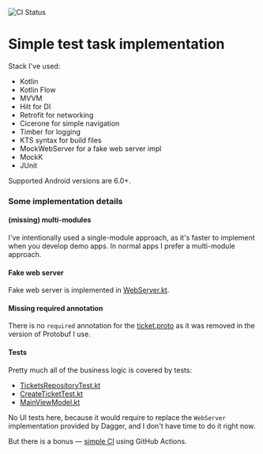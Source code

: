 ![CI Status](https://github.com/RankoR/RidangoTest/actions/workflows/main.yml/badge.svg)

# Simple test task implementation

Stack I've used:

- Kotlin
- Kotlin Flow
- MVVM
- Hilt for DI
- Retrofit for networking
- Cicerone for simple navigation
- Timber for logging
- KTS syntax for build files
- MockWebServer for a fake web server impl
- MockK
- JUnit

Supported Android versions are 6.0+.

### Some implementation details

#### (missing) multi-modules

I've intentionally used a single-module approach, as it's faster to implement when you develop demo apps. In normal apps I prefer a multi-module approach.

#### Fake web server

Fake web server is implemented in [WebServer.kt](/app/src/main/java/page/smirnov/ridango/data/network/WebServer.kt).

#### Missing required annotation

There is no `required` annotation for the [ticket.proto](/app/src/main/proto/ticket.proto) as it was removed in the version of Protobuf I use.

#### Tests

Pretty much all of the business logic is covered by tests:

- [TicketsRepositoryTest.kt](/app/src/test/java/page/smirnov/ridango/TicketsRepositoryTest.kt)
- [CreateTicketTest.kt](/app/src/test/java/page/smirnov/ridango/CreateTicketTest.kt)
- [MainViewModel.kt](/app/src/androidTest/java/page/smirnov/ridango/MainViewModelTest.kt)

No UI tests here, because it would require to replace the `WebServer` implementation provided by Dagger, and I don't have time to do it right now.

But there is a bonus — [simple CI](/.github/workflows/main.yml) using GitHub Actions.
